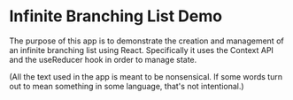 # Infinite Branching List Demo

The purpose of this app is to demonstrate the creation and management of an infinite branching list using React. Specifically it uses the Context API and the useReducer hook in order to manage state.

(All the text used in the app is meant to be nonsensical. If some words turn out to mean something in some language, that's not intentional.)